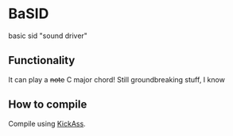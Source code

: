 # BaSID
basic sid "sound driver"

## Functionality
It can play a ~~note~~ C major chord! Still groundbreaking stuff, I know

## How to compile
Compile using [KickAss](http://theweb.dk/KickAssembler/Main.html#frontpage).
